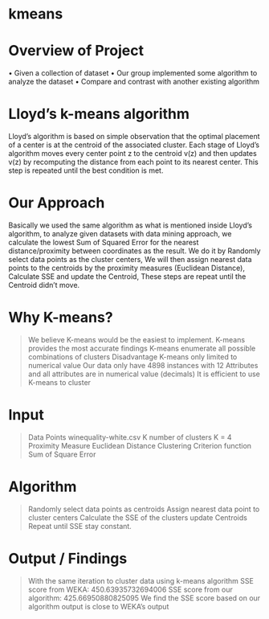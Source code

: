 # kmeans

# Overview of Project
• Given a collection of dataset
• Our group implemented some algorithm to analyze the dataset
• Compare and contrast with another existing algorithm

# Lloyd’s k-means algorithm
Lloyd’s algorithm is based on simple observation that the optimal placement of a center is at the centroid of the associated cluster. Each stage of Lloyd’s algorithm moves every center point z to the  centroid v(z) and then updates  v(z) by recomputing the distance from each point to its nearest center. This step is repeated until the best condition is met.

# Our Approach
Basically we used the same algorithm as what is mentioned inside Lloyd’s algorithm, to analyze given datasets with data mining approach, we calculate the lowest Sum of Squared Error for the nearest distance/proximity between coordinates as the result. We do it by Randomly select data points as the cluster centers, We will then assign nearest data points to the centroids by the proximity measures (Euclidean Distance), Calculate SSE and update the Centroid, These steps are repeat until the Centroid didn’t move.

# Why K-means?
> We believe K-means would be the easiest to implement.
> K-means provides the most accurate findings
> K-means enumerate all possible combinations of clusters
> Disadvantage
  > K-means only limited to numerical value
> Our data only have 4898 instances with 12 Attributes
> and all attributes are in numerical value (decimals)
> It is efficient to use K-means to cluster

# Input
> Data Points
  > winequality-white.csv
> K number of clusters
  > K = 4
> Proximity Measure
  > Euclidean Distance
> Clustering Criterion function
  > Sum of Square Error
  
# Algorithm
> Randomly select data points as centroids
> Assign nearest data point to cluster centers
> Calculate the SSE of the clusters
> update Centroids
> Repeat until SSE stay constant.

# Output / Findings
> With the same iteration to cluster data using k-means algorithm
> SSE score from WEKA: 450.63935732694006
> SSE score from our algorithm: 425.66950880825095
> We find the SSE score based on our algorithm output is close to WEKA’s output 
